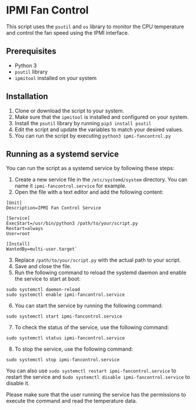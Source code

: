 # IPMI Fan Control

This script uses the `psutil` and `os` library to monitor the CPU temperature and control the fan speed using the IPMI interface.
## Prerequisites
* Python 3
* `psutil` library
* `ipmitool` installed on your system
## Installation
1. Clone or download the script to your system.
2. Make sure that the `ipmitool` is installed and configured on your system.
3. Install the `psutil` library by running `pip3 install psutil`
4. Edit the script and update the variables to match your desired values.
5. You can run the script by executing `python3 ipmi-fancontrol.py`
## Running as a systemd service
You can run the script as a systemd service by following these steps:

1. Create a new service file in the `/etc/systemd/system` directory. You can name it `ipmi-fancontrol.service` for example.
2. Open the file with a text editor and add the following content:

```
[Unit]
Description=IPMI Fan Control Service

[Service]
ExecStart=/usr/bin/python3 /path/to/your/script.py
Restart=always
User=root

[Install]
WantedBy=multi-user.target`
```
3. Replace `/path/to/your/script.py` with the actual path to your script.
4. Save and close the file.
5. Run the following command to reload the systemd daemon and enable the service to start at boot:

```
sudo systemctl daemon-reload
sudo systemctl enable ipmi-fancontrol.service
```
6. You can start the service by running the following command:
```
sudo systemctl start ipmi-fancontrol.service
```
7. To check the status of the service, use the following command:
```
sudo systemctl status ipmi-fancontrol.service
```
8. To stop the service, use the following command:
```
sudo systemctl stop ipmi-fancontrol.service
```
You can also use `sudo systemctl restart ipmi-fancontrol.service` to restart the service and s`udo systemctl disable ipmi-fancontrol.service` to disable it.

Please make sure that the user running the service has the permissions to execute the command and read the temperature data.

